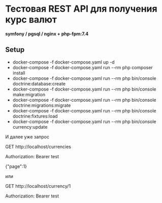 # Тестовая REST API для получения курс валют

**symfony / pgsql / nginx + php-fpm:7.4**

## Setup

- docker-compose -f docker-compose.yaml up -d
- docker-compose -f docker-compose.yaml run --rm php composer install
- docker-compose -f docker-compose.yaml run --rm php bin/console doctrine:database:create
- docker-compose -f docker-compose.yaml run --rm php bin/console make:migration
- docker-compose -f docker-compose.yaml run --rm php bin/console doctrine:migrations:migrate
- docker-compose -f docker-compose.yaml run --rm php bin/console doctrine:fixtures:load
- docker-compose -f docker-compose.yaml run --rm php bin/console currency:update

И далее уже запрос 

GET http://localhost/currencies

Authorization: Bearer test

{"page":1}

или

GET http://localhost/currency/1

Authorization: Bearer test
